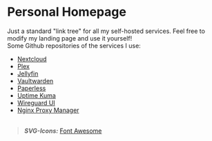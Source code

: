 # Personal Homepage
Just a standard "link tree" for all my self-hosted services. Feel free to modify my landing page and use it yourself!<br>
Some Github repositories of the services I use:
- [Nextcloud](https://github.com/nextcloud/docker)
- [Plex](https://github.com/linuxserver/docker-plex)
- [Jellyfin](https://github.com/linuxserver/docker-jellyfin)
- [Vaultwarden](https://github.com/dani-garcia/vaultwarden)
- [Paperless](https://github.com/paperless-ngx/paperless-ngx)
- [Uptime Kuma](https://github.com/louislam/uptime-kuma)
- [Wireguard UI](https://github.com/ngoduykhanh/wireguard-ui)
- [Nginx Proxy Manager](https://github.com/NginxProxyManager/nginx-proxy-manager)
<br><br>
> **_SVG-Icons:_**  [Font Awesome](https://fontawesome.com/)
